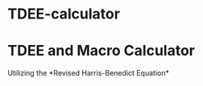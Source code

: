 # TDEE-calculator
<h1>TDEE and Macro Calculator</h1>
<p>Utilizing the *Revised Harris-Benedict Equation*</p>

